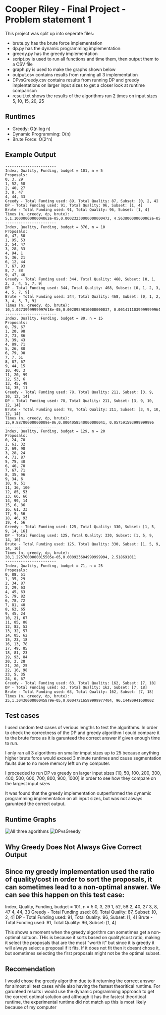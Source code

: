 # Cooper Riley - Final Project - Problem statement 1


This project was split up into seperate files:

- brute.py has the brute force implementation 
- dp.py has the dynamic programming implementation
- greedy.py has the greedy implementation 
- script.py is used to run all functions and time them, then output them to a CSV file
- graph.py is used to make the graphs shown below
- output.csv contains results from running all 3 implementation 
- DPvsGreedy.csv contains results from running DP and greedy implentations on larger input sizes to get a closer look at runtime comparison
- result.txt shows the results of the algorithms run 2 times on input sizes 5, 10, 15, 20, 25



## Runtimes

- Greedy: O(n log n)
- Dynamic Programming: O(n)
- Brute Force: O(2^n)

## Example Output
    -----------------------
    Index, Quality, Funding, budget = 101, n = 5
    Proposals:
    0, 3, 29
    1, 52, 58
    2, 40, 27
    3, 8, 47
    4, 44, 33
    Greedy - Total Funding used: 89, Total Quality: 87, Subset: [0, 2, 4]
    DP - Total Funding used: 91, Total Quality: 96, Subset: [1, 4]
    Brute - Total Funding used: 91, Total Quality: 96, Subset: [1, 4]
    Times (n, greedy, dp, brute):
    5,1.1000000000004062e-05,0.00023230000000000472, 4.563800000000062e-05
    -----------------------
    Index, Quality, Funding, budget = 376, n = 10
    Proposals:
    0, 47, 50
    1, 95, 53
    2, 54, 47
    3, 28, 33
    4, 94, 1
    5, 36, 21
    6, 12, 44
    7, 67, 93
    8, 7, 88
    9, 47, 46
    Greedy - Total Funding used: 344, Total Quality: 468, Subset: [0, 1, 2, 3, 4, 5, 7, 9]
    DP - Total Funding used: 344, Total Quality: 468, Subset: [0, 1, 2, 3, 4, 5, 7, 9]
    Brute - Total Funding used: 344, Total Quality: 468, Subset: [0, 1, 2, 3, 4, 5, 7, 9]
    Times (n, greedy, dp, brute):
    10,1.0273999999997618e-05,0.0020959810000000037, 0.0014111039999999964
    -----------------------
    Index, Quality, Funding, budget = 80, n = 15
    Proposals:
    0, 79, 67
    1, 20, 98
    2, 73, 86
    3, 39, 43
    4, 89, 71
    5, 26, 80
    6, 79, 90
    7, 7, 51
    8, 87, 67
    9, 44, 15
    10, 40, 3
    11, 20, 99
    12, 53, 6
    13, 45, 49
    14, 35, 11
    Greedy - Total Funding used: 78, Total Quality: 211, Subset: [3, 9, 10, 12, 14]
    DP - Total Funding used: 78, Total Quality: 211, Subset: [3, 9, 10, 12, 14]
    Brute - Total Funding used: 78, Total Quality: 211, Subset: [3, 9, 10, 12, 14]
    Times (n, greedy, dp, brute):
    15,9.88700000000009e-06,0.0004058540000000041, 0.057591593999999996
    -----------------------
    Index, Quality, Funding, budget = 129, n = 20
    Proposals:
    0, 24, 70
    1, 61, 32
    2, 69, 98
    3, 28, 24
    4, 71, 87
    5, 75, 40
    6, 46, 70
    7, 67, 71
    8, 35, 96
    9, 34, 6
    10, 9, 51
    11, 36, 100
    12, 85, 53
    13, 66, 66
    14, 99, 14
    15, 6, 86
    16, 61, 33
    17, 9, 56
    18, 46, 93
    19, 4, 56
    Greedy - Total Funding used: 125, Total Quality: 330, Subset: [1, 5, 9, 14, 16]
    DP - Total Funding used: 125, Total Quality: 330, Subset: [1, 5, 9, 14, 16]
    Brute - Total Funding used: 125, Total Quality: 330, Subset: [1, 5, 9, 14, 16]
    Times (n, greedy, dp, brute):
    20,1.2257000000015505e-05,0.000923604999999994, 2.518691011
    -----------------------
    Index, Quality, Funding, budget = 71, n = 25
    Proposals:
    0, 88, 51
    1, 35, 29
    2, 34, 87
    3, 29, 63
    4, 45, 63
    5, 79, 82
    6, 78, 72
    7, 81, 40
    8, 62, 65
    9, 45, 24
    10, 21, 67
    11, 85, 88
    12, 83, 53
    13, 32, 57
    14, 85, 62
    15, 23, 18
    16, 13, 78
    17, 49, 85
    18, 81, 23
    19, 93, 84
    20, 2, 28
    21, 20, 25
    22, 16, 98
    23, 5, 35
    24, 6, 67
    Greedy - Total Funding used: 63, Total Quality: 162, Subset: [7, 18]
    DP - Total Funding used: 63, Total Quality: 162, Subset: [7, 18]
    Brute - Total Funding used: 63, Total Quality: 162, Subset: [7, 18]
    Times (n, greedy, dp, brute):
    25,1.3043000000045879e-05,0.00047216599999977404, 96.14480941600002

## Test cases
I used random test cases of verious lengths to test the algorithms. In order to check the correctness of the DP and greedy algorithm I could compare it to the brute force as it is garunteed the correct answer if given enough time to run. 

I only ran all 3 algorithms on smaller imput sizes up to 25 because anything higher brute force would exceed 3 minute runtimes and cause segmentation faults due to no more memory left on my computer. 

I proceeded to run DP vs greedy on larger input sizes [10, 50, 100, 200, 300, 400, 500, 600, 700, 800, 900, 1000] in order to see how they compare on the largest input sizes

It was found that the greedy implementation outperformed the dynamic programming implementation on all input sizes, but was not always garunteed the correct output.

## Runtime Graphs
![All three agorithms](performance.png)
![DPvsGreedy](DPvsGreedy.png)



## Why Greedy Does Not Always Give Correct Output
Since my greedy implementation used the ratio of quality/cost in order to sort the proposals, it can sometimes lead to a non-optimal answer. We can see this happen on this test case:
-----------------------
Index, Quality, Funding, budget = 101, n = 5
0, 3, 29
1, 52, 58
2, 40, 27
3, 8, 47
4, 44, 33
Greedy - Total Funding used: 89, Total Quality: 87, Subset: [0, 2, 4]
DP - Total Funding used: 91, Total Quality: 96, Subset: [1, 4]
Brute - Total Funding used: 91, Total Quality: 96, Subset: [1, 4]

This shows a moment when the greedy algorithm can sometimes get a non-optimal soltuon. THis is because it sorts based on quality/cost ratio, making it select the proposals that are the most "worth it" but since it is greedy it will always select a proposal if it fits. If it does not fit then it doesnt chose it, but sometimes selecting the first proposals might not be the optimal subset.


## Recomendation
I would chose the greedy algorithm due to it returning the correct answer for almost all test cases while also having the fastest theoritical runtime. For garunteed results i would use the dynamic programming approach to get the correct optimal solution and although it has the fastest theoritical runtime, the experimental runtime did not match up this is most likely because of my computer




